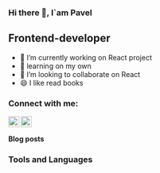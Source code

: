 ### Hi there 👋, I`am Pavel

## Frontend-developer
- 🔭 I’m currently working on React project
- 🌱 learning on my own
- 👯 I’m looking to collaborate on React
- 😄 I like read books



### Connect with me: 

[<img align="left" alt="" width="22" src="https://my-portfolio-vert-alpha.vercel.app/">][website]
[<img align="left" alt="" width="22" src="https://my-portfolio-vert-alpha.vercel.app/">][youtube]

<br />

#### Blog posts
<!-- BLOG-POST-LIST:START -->
<!-- BLOG-POST-LIST:END -->

### Tools and Languages


<br />

[website]: https://my-portfolio-vert-alpha.vercel.app/
[youtube]: https://www.youtube.com/user/MrGreenman02
<!--
**coderman19/coderman19** is a ✨ _special_ ✨ repository because its `README.md` (this file) appears on your GitHub profile.

Here are some ideas to get you started:
-->